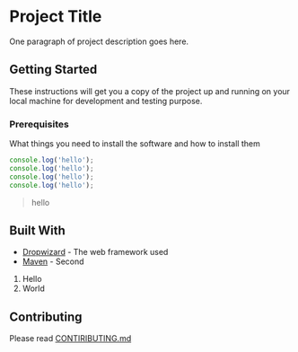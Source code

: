 # Project Title
One paragraph of project description goes here.

## Getting Started
These instructions will get you a copy of the project up and running on your local machine for development and testing purpose.

### Prerequisites
What things you need to install the software and how to install them

~~~js
console.log('hello');
console.log('hello');
console.log('hello');
console.log('hello');
~~~

> hello

## Built With
  - [Dropwizard](http://naver.com) - The web framework used
  - [Maven](http://daum.net) - Second


  1. Hello
  2. World

## Contributing
Please read [CONTIRIBUTING.md](/test.js)
